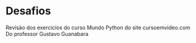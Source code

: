 # Desafios
Revisão dos exercicíos do curso Mundo Python do site cursoemvideo.com
Do professor Gustavo Guanabara
